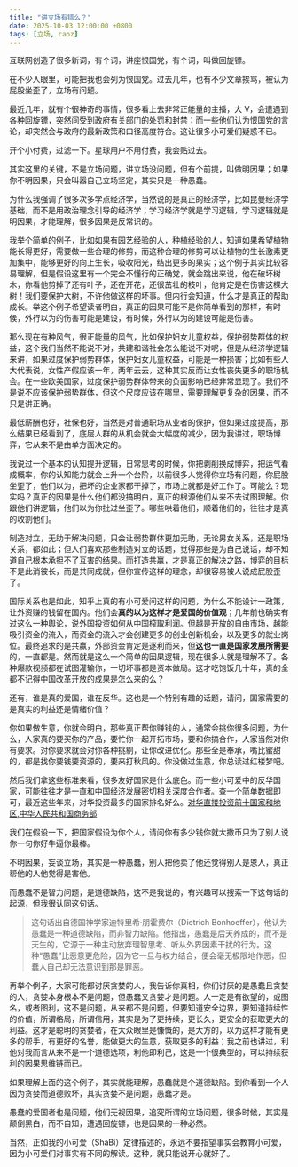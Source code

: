 ```yaml
---
title: "讲立场有错么？"
date: 2025-10-03 12:00:00 +0800
tags: [立场, caoz]
---
```


互联网创造了很多新词，有个词，讲座恨国党，有个词，叫做回旋镖。

在不少人眼里，可能把我也会列为恨国党。过去几年，也有不少文章挨骂，被认为屁股坐歪了，立场有问题。

最近几年，就有个很神奇的事情，很多看上去非常正能量的主播，大 V，会遭遇到各种回旋镖，突然间受到政府有关部门的处罚和封禁；而一些他们认为恨国党的言论，却突然会与政府的最新政策和口径高度符合。这让很多小可爱们疑惑不已。

开个小付费，过滤一下。星球用户不用付费，我会贴过去。

<!--more-->

其实这里的关键，不是立场问题，讲立场没问题，但有个前提，叫做明因果；如果你不明因果，只会叫嚣自己立场坚定，其实只是一种愚蠢。

为什么我强调了很多次多学点经济学，当然说的是真正的经济学，比如昆曼经济学基础，而不是用政治理念引导的经济学；学习经济学就是学习逻辑，学习逻辑就是明因果，才能理解，很多因果是反常识的。

我举个简单的例子，比如如果有园艺经验的人，种植经验的人，知道如果希望植物能长得更好，需要做一些合理的修剪，而这种合理的修剪可以让植物的生长激素更加集中，能够更好的向上生长，吸收阳光，结出更多的果实；这个例子其实比较容易理解，但是假设这里有一个完全不懂行的正确党，就会跳出来说，他在破坏树木，你看他剪掉了还有叶子，还在开花，还很茁壮的枝叶，他肯定是在伤害这棵大树！我们要保护大树，不许他做这样的坏事。但内行会知道，什么才是真正的帮助成长。举这个例子希望读者明白，真正的因果可能不是你简单看到的那样，有时候，外行以为的伤害可能是建设，有时候，外行以为的建设可能是伤害。

那么现在有种风气，很正能量的风气，比如保护妇女儿童权益，保护弱势群体的权益，这个我们当然不能说不对，共建和谐社会怎么能说不对呢，但是从经济学逻辑来讲，如果过度保护弱势群体，保护妇女儿童权益，可能是一种损害；比如有些人大代表说，女性产假应该一年，两年云云，这种其实反而让女性丧失更多的职场机会。在一些欧美国家，过度保护弱势群体带来的负面影响已经非常显现了。我们不是说不应该保护弱势群体，但这个尺度应该在哪里，需要理解更复杂的因果，而不只是讲正确。

最低薪酬也好，社保也好，当然是对普通职场从业者的保护，但如果过度提高，那么结果已经看到了，底层人群的从机会就会大幅度的减少，因为我讲过，职场博弈，它从来不是由单方面决定的。

我说过一个基本的认知提升逻辑，日常思考的时候，你把剥削换成博弈，把运气看成概率，你的认知能力就会上升一个台阶，以前很多人觉得你立场有问题，你屁股坐歪了，他们以为，把坏的企业家都干掉了，市场上就都是好工作了。可能么？现实吗？真正的因果是什么他们都没搞明白，真正的根源他们从来不去试图理解。你跟他们讲逻辑，他们以为你批过坐歪了。哪些哄着他们，顺着他们的，往往才是真的收割他们。

制造对立，无助于解决问题，只会让弱势群体更加无助，无论男女关系，还是职场关系，都如此；但人们喜欢那些制造对立的话题，觉得那些是为自己说话，却不知道自己根本承担不了互害的结果。而打造共赢，才是真正的解决之路，博弈的目标不是此消彼长，而是共同成就，但你宣传这样的理念，却很容易被人说成屁股歪了。

国际关系也是如此，知乎上真的有小可爱问这样的问题，为什么不能设计一政策，让外资赚的钱留在国内。他们会**真的以为这样才是爱国的价值观**；几年前也确实有过这么一种舆论，说外国投资如何从中国榨取利润。但越是开放的自由市场，越能吸引资金的流入，而资金的流入才会创建更多的创业创新机会，以及更多的就业岗位。最终追求的是共赢，外部资金肯定是逐利而来，但**这也一直是国家发展所需要**的，一直都是。然而就是这么一个简单的因果逻辑，现在很多人就是理解不了。各种爆款视频都在试图灌输你，一切坏事都是资本做局。这才吃饱饭几十年，真的全都不记得中国改革开放的成果是怎么来的么？

还有，谁是真的爱国，谁在反华。这也是一个特别有趣的话题，请问，国家需要的是真实的利益还是情绪价值？

你如果做生意，你就会明白，那些真正帮你赚钱的人，通常会挑你很多问题，为什么，人家真的要买你的产品，要忙你一起开拓市场，要和你搞合作，人家当然对你有要求。对你要求就会对你各种挑剔，让你改进优化。那些全是奉承，嘴比蜜甜的，都是找你要钱要资源的，要来打秋风的。你没做过生意，你总读过红楼梦吧。

然后我们拿这些标准来看，很多友好国家是什么底色。而一些小可爱中的反华国家，可能往往才是一直和中国经济发展密切相关深度合作者。查一个简单数据即可，最近这些年来，对华投资最多的国家排名好么。[对华直接投资前十国家和地区,中华人民共和国商务部](https://data.mofcom.gov.cn/lywz/topten.shtml)

我们在假设一下，把国家假设为你个人，请问你有多少钱你就大撒币只为了别人说你一句你好牛逼你最棒。

不明因果，妄谈立场，其实是一种愚蠢，别人把他卖了他还觉得别人是恩人，真正帮他的人他觉得是害他。

而愚蠢不是智力问题，是道德缺陷，这不是我说的，有兴趣可以搜索一下这句话的起源，但我很认同这句话。

> 这句话出自德国神学家迪特里希·朋霍费尔（Dietrich Bonhoeffer），他认为愚蠢是一种道德缺陷，而非智力缺陷。他指出，愚蠢是后天养成的，而不是天生的，它源于一种主动放弃理智思考、听从外界因素干扰的行为。这种“愚蠢”比恶意更危险，因为它一旦与权力结合，便会毫无极限地作恶，但蠢人自己却无法意识到那是罪恶。

再举个例子，大家可能都讨厌贪婪的人，我告诉你真相，你们讨厌的是愚蠢且贪婪的人，贪婪本身根本不是问题，但愚蠢又贪婪才是问题。人一定是有欲望的，或图名，或者图利，这不是问题，从来都不是问题，但要知道安全边界，要知道持续性的价值，所谓格局，所谓信用，其实是为了更持续，更长久，更安全的获取更大的利益。这才是聪明的贪婪者，在大众眼里是慷慨的，是大方的，以为这样才能有更多的帮手，有更好的名誉，能做更大的生意，获取更多的利益；我之前也讲过，利他对我而言从来不是一个道德选项，利他即利己，这是一个很典型的，可以持续获利的因果思维链而已。

如果理解上面的这个例子，其实就能理解，愚蠢就是个道德缺陷。到你看到一个人因为贪婪而道德败坏，其实贪婪不是问题，愚蠢才是。

愚蠢的爱国者也是问题，他们无视因果，追究所谓的立场问题，很多时候，其实是颠倒黑白，而不自知，遭遇回旋镖，也是因果的一种必然。

当然，正如我的小可爱（ShaBi）定律描述的，永远不要指望事实会教育小可爱，因为小可爱们对事实有不同的解读。这种，就只能说开心就好了。
